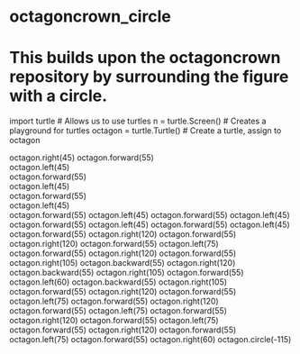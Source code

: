 # octagoncrown_circle
# This builds upon the octagoncrown repository by surrounding the figure with a circle. 
import turtle           	# Allows us to use turtles
n = turtle.Screen()     	# Creates a playground for turtles
octagon = turtle.Turtle()  	# Create a turtle, assign to octagon

octagon.right(45)
octagon.forward(55)                    
octagon.left(45)         
octagon.forward(55)                     
octagon.left(45)         
octagon.forward(55)                    
octagon.left(45)         
octagon.forward(55)
octagon.left(45)
octagon.forward(55)
octagon.left(45)
octagon.forward(55)
octagon.left(45)
octagon.forward(55)
octagon.left(45)
octagon.forward(55)
octagon.right(120)
octagon.forward(55)
octagon.right(120)
octagon.forward(55)
octagon.left(75)
octagon.forward(55)
octagon.right(120)
octagon.forward(55)
octagon.right(105)
octagon.backward(55)
octagon.right(120)
octagon.backward(55)
octagon.right(105)
octagon.forward(55)
octagon.left(60)
octagon.backward(55)
octagon.right(105)
octagon.forward(55)
octagon.right(120)
octagon.forward(55)
octagon.left(75)
octagon.forward(55)
octagon.right(120)
octagon.forward(55)
octagon.left(75)
octagon.forward(55)
octagon.right(120)
octagon.forward(55)
octagon.left(75)
octagon.forward(55)
octagon.right(120)
octagon.forward(55)
octagon.left(75)
octagon.forward(55)
octagon.right(60)
octagon.circle(-115)
